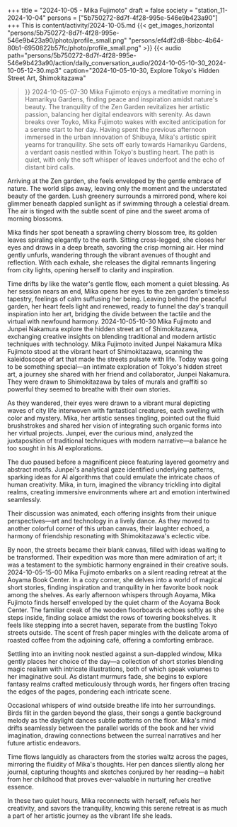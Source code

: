 +++
title = "2024-10-05 - Mika Fujimoto"
draft = false
society = "station_11-2024-10-04"
persons = ["5b750272-8d7f-4f28-995e-546e9b423a90"]
+++
This is content/activity/2024-10-05.md
{{< get_images_horizontal "persons/5b750272-8d7f-4f28-995e-546e9b423a90/photo/profile_small.png" "persons/ef4df2d8-8bbc-4b64-80b1-6950822b57fc/photo/profile_small.png" >}}
{{< audio
    path="persons/5b750272-8d7f-4f28-995e-546e9b423a90/action/daily_conversation_audio/2024-10-05-10-30_2024-10-05-12-30.mp3" 
    caption="2024-10-05-10-30, Explore Tokyo's Hidden Street Art, Shimokitazawa"
>}}
2024-10-05-07-30
Mika Fujimoto enjoys a meditative morning in Hamarikyu Gardens, finding peace and inspiration amidst nature's beauty. The tranquility of the Zen Garden revitalizes her artistic passion, balancing her digital endeavors with serenity.
As dawn breaks over Toyko, Mika Fujimoto wakes with excited anticipation for a serene start to her day. Having spent the previous afternoon immersed in the urban innovation of Shibuya, Mika's artistic spirit yearns for tranquility. She sets off early towards Hamarikyu Gardens, a verdant oasis nestled within Tokyo's bustling heart. The path is quiet, with only the soft whisper of leaves underfoot and the echo of distant bird calls.

Arriving at the Zen garden, she feels enveloped by the gentle embrace of nature. The world slips away, leaving only the moment and the understated beauty of the garden. Lush greenery surrounds a mirrored pond, where koi glimmer beneath dappled sunlight as if swimming through a celestial dream. The air is tinged with the subtle scent of pine and the sweet aroma of morning blossoms. 

Mika finds her spot beneath a sprawling cherry blossom tree, its golden leaves spiraling elegantly to the earth. Sitting cross-legged, she closes her eyes and draws in a deep breath, savoring the crisp morning air. Her mind gently unfurls, wandering through the vibrant avenues of thought and reflection. With each exhale, she releases the digital remnants lingering from city lights, opening herself to clarity and inspiration. 

Time drifts by like the water's gentle flow, each moment a quiet blessing. As her session nears an end, Mika opens her eyes to the zen garden's timeless tapestry, feelings of calm suffusing her being. Leaving behind the peaceful garden, her heart feels light and renewed, ready to funnel the day's tranquil inspiration into her art, bridging the divide between the tactile and the virtual with newfound harmony.
2024-10-05-10-30
Mika Fujimoto and Junpei Nakamura explore the hidden street art of Shimokitazawa, exchanging creative insights on blending traditional and modern artistic techniques with technology.
Mika Fujimoto invited Junpei Nakamura
Mika Fujimoto stood at the vibrant heart of Shimokitazawa, scanning the kaleidoscope of art that made the streets pulsate with life. Today was going to be something special—an intimate exploration of Tokyo's hidden street art, a journey she shared with her friend and collaborator, Junpei Nakamura. They were drawn to Shimokitazawa by tales of murals and graffiti so powerful they seemed to breathe with their own stories.

As they wandered, their eyes were drawn to a vibrant mural depicting waves of city life interwoven with fantastical creatures, each swelling with color and mystery. Mika, her artistic senses tingling, pointed out the fluid brushstrokes and shared her vision of integrating such organic forms into her virtual projects. Junpei, ever the curious mind, analyzed the juxtaposition of traditional techniques with modern narrative—a balance he too sought in his AI explorations.

The duo paused before a magnificent piece featuring layered geometry and abstract motifs. Junpei's analytical gaze identified underlying patterns, sparking ideas for AI algorithms that could emulate the intricate chaos of human creativity. Mika, in turn, imagined the vibrancy trickling into digital realms, creating immersive environments where art and emotion intertwined seamlessly.

Their discussion was animated, each offering insights from their unique perspectives—art and technology in a lively dance. As they moved to another colorful corner of this urban canvas, their laughter echoed, a harmony of friendship resonating with Shimokitazawa's eclectic vibe.

By noon, the streets became their blank canvas, filled with ideas waiting to be transformed. Their expedition was more than mere admiration of art; it was a testament to the symbiotic harmony engrained in their creative souls.
2024-10-05-15-00
Mika Fujimoto embarks on a silent reading retreat at the Aoyama Book Center. In a cozy corner, she delves into a world of magical short stories, finding inspiration and tranquility in her favorite book nook among the shelves.
As early afternoon whispers through Aoyama, Mika Fujimoto finds herself enveloped by the quiet charm of the Aoyama Book Center. The familiar creak of the wooden floorboards echoes softly as she steps inside, finding solace amidst the rows of towering bookshelves. It feels like stepping into a secret haven, separate from the bustling Tokyo streets outside. The scent of fresh paper mingles with the delicate aroma of roasted coffee from the adjoining café, offering a comforting embrace.

Settling into an inviting nook nestled against a sun-dappled window, Mika gently places her choice of the day—a collection of short stories blending magic realism with intricate illustrations, both of which speak volumes to her imaginative soul. As distant murmurs fade, she begins to explore fantasy realms crafted meticulously through words, her fingers often tracing the edges of the pages, pondering each intricate scene.

Occasional whispers of wind outside breathe life into her surroundings. Birds flit in the garden beyond the glass, their songs a gentle background melody as the daylight dances subtle patterns on the floor. Mika's mind drifts seamlessly between the parallel worlds of the book and her vivid imagination, drawing connections between the surreal narratives and her future artistic endeavors.

Time flows languidly as characters from the stories waltz across the pages, mirroring the fluidity of Mika's thoughts. Her pen dances silently along her journal, capturing thoughts and sketches conjured by her reading—a habit from her childhood that proves ever-valuable in nurturing her creative essence.

In these two quiet hours, Mika reconnects with herself, refuels her creativity, and savors the tranquility, knowing this serene retreat is as much a part of her artistic journey as the vibrant life she leads.
